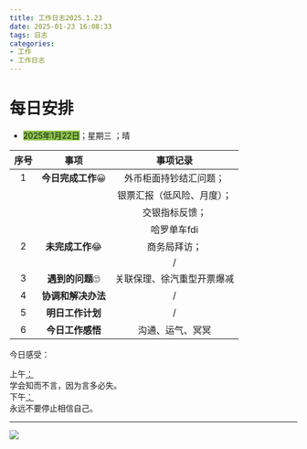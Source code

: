 ```yaml
---
title: 工作日志2025.1.23
date: 2025-01-23 16:08:33
tags: 日志
categories: 
- 工作
- 工作日志
---
```


# 每日安排



- <font style="background-color:#8bc34a">2025年1月22日</font>；<font title="yellow">星期三</font> ；<font title="blue">晴</font>

| 序号 |        事项        |          事项记录          |
| :--: | :----------------: | :------------------------: |
|  1   | **今日完成工作**😀  |   外币柜面持钞结汇问题；   |
|      |                    | 银票汇报（低风险、月度）； |
|      |                    |       交银指标反馈；       |
|      |                    |        哈罗单车fdi         |
|  2   |  **未完成工作**😂   |        商务局拜访；        |
|      |                    |             /              |
|  3   |  **遇到的问题**🙄   | 关联保理、徐汽重型开票爆减 |
|  4   | **协调和解决办法** |             /              |
|  5   |  **明日工作计划**  |             /              |
|  6   |  **今日工作感悟**  |      沟通、运气、冥冥      |



<span alt="shake">今日感受：</span>

<div alt="timeline">
    <div alt="timenode">
        <div alt="meta"><span alt="btn">上午</span><a href="#">：</a></div>
        <div alt="body">
            学会知而不言，因为言多必失。
        </div>
    </div>
    <div alt="timenode">
        <div alt="meta"><span alt="btn">下午</span><a href="#">：</a></div>
        <div alt="body">
            永远不要停止相信自己。
        </div>
    </div>
</div>



------------------------------------------------------------------------------------------------------------------------------------------------------------------





![](../pic/article-flower.jpeg)
